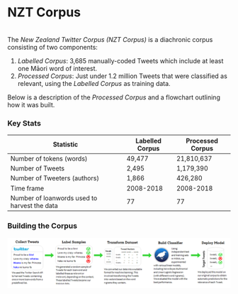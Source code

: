 # NZT Corpus
<br>
The <i>New Zealand Twitter Corpus (NZT Corpus)</i> is a diachronic corpus consisting of two components: 

1. <i>Labelled Corpus</i>: 3,685 manually-coded Tweets which include at least one Māori word of interest.
2. <i>Processed Corpus</i>: Just under 1.2 million Tweets that were classified as relevant, using the <i>Labelled Corpus</i> as training data. 

Below is a description of the <i>Processed Corpus</i> and a flowchart outlining how it was built. 

### Key Stats
| Statistic                                    | Labelled Corpus | Processed Corpus |
| ---------------------------------------------|-----------------| -----------------|
| Number of tokens (words)                     | 49,477          | 21,810,637       |
| Number of Tweets                             | 2,495           | 1,179,390        |
| Number of Tweeters (authors)                 | 1,866           | 426,280          |
| Time frame                                   | 2008-2018       | 2008-2018        |
| Number of loanwords used to harvest the data | 77              | 77               |

### Building the Corpus
 <img src="../pics/Process2.png" alt="Process" width="1500"/>
